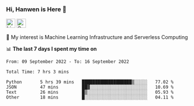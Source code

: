 ### Hi, Hanwen is Here 👋
<p>
	<a href="https://www.linkedin.com/in/liu-hanwen/"><img src="https://img.shields.io/badge/@hanwen-0A66C2?style=flat&logo=LinkedIn&logoColor=white" alt="Linkedin"  height="25px"/></a> 
	<a href="https://scholar.google.com/citations?user=HDF0su0AAAAJ"><img src="https://img.shields.io/badge/scholar-4385FE.svg?&style=plastic&logo=google-scholar&logoColor=white" alt="Google Scholar" height="25px"> </a>
</p>
🌱 My interest is Machine Learning Infrastructure and Serverless Computing

📊 **The last 7 days I spent my time on** 
<!--START_SECTION:waka-->

```text
From: 09 September 2022 - To: 16 September 2022

Total Time: 7 hrs 3 mins

Python       5 hrs 39 mins   ███████████████████▒░░░░░   77.02 %
JSON         47 mins         ██▓░░░░░░░░░░░░░░░░░░░░░░   10.69 %
Text         26 mins         █▒░░░░░░░░░░░░░░░░░░░░░░░   05.93 %
Other        18 mins         █░░░░░░░░░░░░░░░░░░░░░░░░   04.11 %
```

<!--END_SECTION:waka-->


<!--
**david990917/david990917** is a ✨ _special_ ✨ repository because its `README.md` (this file) appears on your GitHub profile.

Here are some ideas to get you started:

- 🔭 I’m currently working on ...
- 🌱 I’m currently learning ...
- 👯 I’m looking to collaborate on ...
- 🤔 I’m looking for help with ...
- 💬 Ask me about ...
- 📫 How to reach me: ...
- 😄 Pronouns: ...
- ⚡ Fun fact: ...
-->
